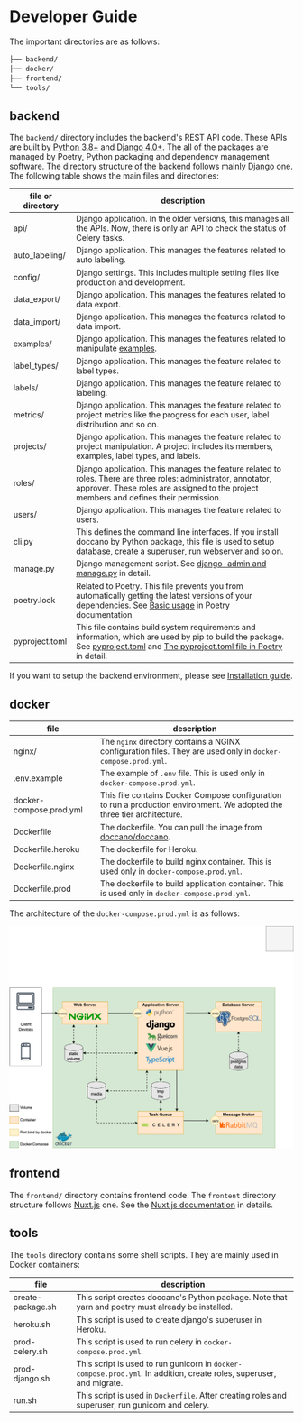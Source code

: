 # Developer Guide

The important directories are as follows:

```bash
├── backend/
├── docker/
├── frontend/
└── tools/
```

## backend

The `backend/` directory includes the backend's REST API code. These APIs are built by [Python 3.8+](https://www.python.org/) and [Django 4.0+](https://www.djangoproject.com). The all of the packages are managed by Poetry, Python packaging and dependency management software. The directory structure of the backend follows mainly [Django](https://www.djangoproject.com) one. The following table shows the main files and directories:

| file or directory |                                                                                                                                            description                                                                                                                                             |
| ----------------- | -------------------------------------------------------------------------------------------------------------------------------------------------------------------------------------------------------------------------------------------------------------------------------------------------- |
| api/              | Django application. In the older versions, this manages all the APIs. Now, there is only an API to check the status of Celery tasks.                                                                                                                                                               |
| auto_labeling/    | Django application. This manages the features related to auto labeling.                                                                                                                                                                                                                            |
| config/           | Django settings. This includes multiple setting files like production and development.                                                                                                                                                                                                             |
| data_export/      | Django application. This manages the features related to data export.                                                                                                                                                                                                                              |
| data_import/      | Django application. This manages the features related to data import.                                                                                                                                                                                                                              |
| examples/         | Django application. This manages the features related to manipulate [examples](https://developers.google.com/machine-learning/glossary#example).                                                                                                                                                   |
| label_types/      | Django application. This manages the feature related to label types.                                                                                                                                                                                                                               |
| labels/           | Django application. This manages the feature related to labeling.                                                                                                                                                                                                                                  |
| metrics/          | Django application. This manages the feature related to project metrics like the progress for each user, label distribution and so on.                                                                                                                                                             |
| projects/         | Django application. This manages the feature related to project manipulation. A project includes its members, examples, label types, and labels.                                                                                                                                                   |
| roles/            | Django application. This manages the feature related to roles. There are three roles: administrator, annotator, approver. These roles are assigned to the project members and defines their permission.                                                                                            |
| users/            | Django application. This manages the feature related to users.                                                                                                                                                                                                                                     |
| cli.py            | This defines the command line interfaces. If you install doccano by Python package, this file is used to setup database, create a superuser, run webserver and so on.                                                                                                                              |
| manage.py         | Django management script. See [django-admin and manage.py](https://docs.djangoproject.com/en/4.0/ref/django-admin/) in detail.                                                                                                                                                                     |
| poetry.lock       | Related to Poetry. This file prevents you from automatically getting the latest versions of your dependencies. See [Basic usage](https://python-poetry.org/docs/basic-usage/) in Poetry documentation.                                                                                             |
| pyproject.toml    | This file contains build system requirements and information, which are used by pip to build the package. See [pyproject.toml](https://pip.pypa.io/en/stable/reference/build-system/pyproject-toml/) and [The pyproject.toml file in Poetry](https://python-poetry.org/docs/pyproject/) in detail. |

If you want to setup the backend environment, please see [Installation guide](./install-and-upgrade-doccano.md#install-from-source).


## docker

|          file          |                                                       description                                                        |
| ----------------------- | ------------------------------------------------------------------------------------------------------------------------ |
| nginx/                  | The `nginx` directory contains a NGINX configuration files. They are used only in `docker-compose.prod.yml`.             |
| .env.example            | The example of `.env` file. This is used only in `docker-compose.prod.yml`.                                              |
| docker-compose.prod.yml | This file contains Docker Compose configuration to run a production environment. We adopted the three tier architecture. |
| Dockerfile              | The dockerfile. You can pull the image from [doccano/doccano](https://hub.docker.com/r/doccano/doccano).                 |
| Dockerfile.heroku       | The dockerfile for Heroku.                                                                                               |
| Dockerfile.nginx        | The dockerfile to build nginx container. This is used only in `docker-compose.prod.yml`.                                 |
| Dockerfile.prod         | The dockerfile to build application container. This is used only in `docker-compose.prod.yml`.                           |

The architecture of the `docker-compose.prod.yml` is as follows:

![](images/developer_guide/architecture_docker_compose.png)

## frontend

The `frontend/` directory contains frontend code. The `frontent` directory structure follows [Nuxt.js](https://ru.nuxtjs.org) one. See the [Nuxt.js documentation](https://nuxtjs.org/guide/directory-structure/) in details.

## tools

The `tools` directory contains some shell scripts. They are mainly used in Docker containers:

|       file        |                                                     description                                                      |
| ----------------- | -------------------------------------------------------------------------------------------------------------------- |
| create-package.sh | This script creates doccano's Python package. Note that yarn and poetry must already be installed.                   |
| heroku.sh         | This script is used to create django's superuser in Heroku.                                                          |
| prod-celery.sh    | This script is used to run celery in `docker-compose.prod.yml`.                                                      |
| prod-django.sh    | This script is used to run gunicorn in `docker-compose.prod.yml`. In addition, create roles, superuser, and migrate. |
| run.sh            | This script is used in `Dockerfile`. After creating roles and superuser, run gunicorn and celery.                    |
